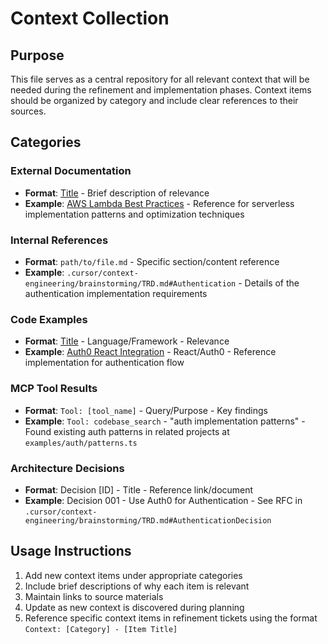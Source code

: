 # Context Collection

## Purpose

This file serves as a central repository for all relevant context that will be needed during the refinement and implementation phases. Context items should be organized by category and include clear references to their sources.

## Categories

### External Documentation
- **Format**: [Title](link) - Brief description of relevance
- **Example**: [AWS Lambda Best Practices](https://docs.aws.amazon.com/lambda/latest/dg/best-practices.html) - Reference for serverless implementation patterns and optimization techniques

### Internal References
- **Format**: `path/to/file.md` - Specific section/content reference
- **Example**: `.cursor/context-engineering/brainstorming/TRD.md#Authentication` - Details of the authentication implementation requirements

### Code Examples
- **Format**: [Title](link) - Language/Framework - Relevance
- **Example**: [Auth0 React Integration](https://auth0.com/docs/quickstart/spa/react) - React/Auth0 - Reference implementation for authentication flow

### MCP Tool Results
- **Format**: `Tool: [tool_name]` - Query/Purpose - Key findings
- **Example**: `Tool: codebase_search` - "auth implementation patterns" - Found existing auth patterns in related projects at `examples/auth/patterns.ts`

### Architecture Decisions
- **Format**: Decision [ID] - Title - Reference link/document
- **Example**: Decision 001 - Use Auth0 for Authentication - See RFC in `.cursor/context-engineering/brainstorming/TRD.md#AuthenticationDecision`

## Usage Instructions
1. Add new context items under appropriate categories
2. Include brief descriptions of why each item is relevant
3. Maintain links to source materials
4. Update as new context is discovered during planning
5. Reference specific context items in refinement tickets using the format `Context: [Category] - [Item Title]`
